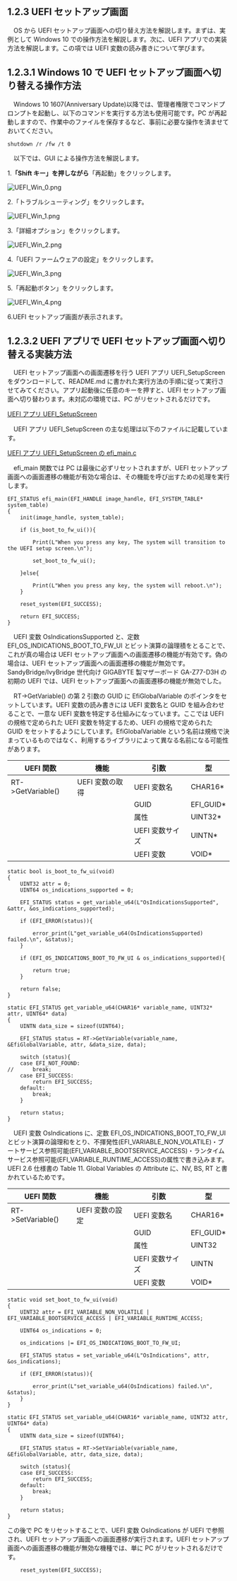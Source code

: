 
## 1.2.3 UEFI セットアップ画面

　OS から UEFI セットアップ画面への切り替え方法を解説します。まずは、実例として Windows 10 での操作方法を解説します。次に、UEFI アプリでの実装方法を解説します。この項では UEFI 変数の読み書きについて学びます。

## 1.2.3.1 Windows 10 で UEFI セットアップ画面へ切り替える操作方法

　Windows 10 1607(Anniversary Update)以降では、管理者権限でコマンドプロンプトを起動し、以下のコマンドを実行する方法も使用可能です。PC が再起動しますので、作業中のファイルを保存するなど、事前に必要な操作を済ませておいてください。

    shutdown /r /fw /t 0

　以下では、GUI による操作方法を解説します。

1.**「Shift キー」を押しながら**「再起動」をクリックします。

![UEFI_Win_0.png](images/2-3/UEFI_Win_0.png)

2.「トラブルシューティング」をクリックします。

![UEFI_Win_1.png](images/2-3/UEFI_Win_1.png)

3.「詳細オプション」をクリックします。

![UEFI_Win_2.png](images/2-3/UEFI_Win_2.png)

4.「UEFI ファームウェアの設定」をクリックします。

![UEFI_Win_3.png](images/2-3/UEFI_Win_3.png)

5.「再起動ボタン」をクリックします。

![UEFI_Win_4.png](images/2-3/UEFI_Win_4.png)

6.UEFI セットアップ画面が表示されます。

## 1.2.3.2 UEFI アプリで UEFI セットアップ画面へ切り替える実装方法

　UEFI セットアップ画面への画面遷移を行う UEFI アプリ UEFI_SetupScreen をダウンロードして、README.md に書かれた実行方法の手順に従って実行させてみてください。アプリ起動後に任意のキーを押すと、UEFI セットアップ画面へ切り替わります。未対応の環境では、PC がリセットされるだけです。

[UEFI アプリ UEFI_SetupScreen](https://github.com/tenpoku1000/UEFI_SetupScreen)

　UEFI アプリ UEFI_SetupScreen の主な処理は以下のファイルに記載しています。

[UEFI アプリ UEFI_SetupScreen の efi_main.c](https://github.com/tenpoku1000/UEFI_SetupScreen/blob/master/src/efi_main.c)

　efi_main 関数では PC は最後に必ずリセットされますが、UEFI セットアップ画面への画面遷移の機能が有効な場合は、その機能を呼び出すための処理を実行します。

    EFI_STATUS efi_main(EFI_HANDLE image_handle, EFI_SYSTEM_TABLE* system_table)
    {
        init(image_handle, system_table);

        if (is_boot_to_fw_ui()){

            Print(L"When you press any key, The system will transition to the UEFI setup screen.\n");

            set_boot_to_fw_ui();

        }else{

            Print(L"When you press any key, the system will reboot.\n");
        }

        reset_system(EFI_SUCCESS);

        return EFI_SUCCESS;
    }

　UEFI 変数 OsIndicationsSupported と、定数 EFI_OS_INDICATIONS_BOOT_TO_FW_UI とビット演算の論理積をとることで、これが真の場合は UEFI セットアップ画面への画面遷移の機能が有効です。偽の場合は、UEFI セットアップ画面への画面遷移の機能が無効です。SandyBridge/IvyBridge 世代向け GIGABYTE 製マザーボード GA-Z77-D3H の初期の UEFI では、UEFI セットアップ画面への画面遷移の機能が無効でした。

　RT->GetVariable() の第 2 引数の GUID に EfiGlobalVariable のポインタをセットしています。UEFI 変数の読み書きには UEFI 変数名と GUID を組み合わせることで、一意な UEFI 変数を特定する仕組みになっています。ここでは UEFI の規格で定められた UEFI 変数を特定するため、UEFI の規格で定められた GUID をセットするようにしています。EfiGlobalVariable という名前は規格で決まっているものではなく、利用するライブラリによって異なる名前になる可能性があります。

| UEFI 関数         | 機能              | 引数            | 型          |
| ----------------- | ----------------- | --------------- | ----------- |
| RT->GetVariable() | UEFI 変数の取得   | UEFI 変数名     | CHAR16*     |
|                   |                   | GUID            | EFI_GUID*   |
|                   |                   | 属性            | UINT32*     |
|                   |                   | UEFI 変数サイズ | UINTN*      |
|                   |                   | UEFI 変数       | VOID*       |

    static bool is_boot_to_fw_ui(void)
    {
        UINT32 attr = 0;
        UINT64 os_indications_supported = 0;

        EFI_STATUS status = get_variable_u64(L"OsIndicationsSupported", &attr, &os_indications_supported);

        if (EFI_ERROR(status)){

            error_print(L"get_variable_u64(OsIndicationsSupported) failed.\n", &status);
        }

        if (EFI_OS_INDICATIONS_BOOT_TO_FW_UI & os_indications_supported){

            return true;
        }

        return false;
    }

    static EFI_STATUS get_variable_u64(CHAR16* variable_name, UINT32* attr, UINT64* data)
    {
        UINTN data_size = sizeof(UINT64);

        EFI_STATUS status = RT->GetVariable(variable_name, &EfiGlobalVariable, attr, &data_size, data);

        switch (status){
        case EFI_NOT_FOUND:
    //      break;
        case EFI_SUCCESS:
            return EFI_SUCCESS;
        default:
            break;
        }

        return status;
    }

　UEFI 変数 OsIndications に、定数 EFI_OS_INDICATIONS_BOOT_TO_FW_UI とビット演算の論理和をとり、不揮発性(EFI_VARIABLE_NON_VOLATILE)・ブートサービス参照可能(EFI_VARIABLE_BOOTSERVICE_ACCESS)・ランタイムサービス参照可能(EFI_VARIABLE_RUNTIME_ACCESS)の属性で書き込みます。UEFI 2.6 仕様書の Table 11. Global Variables の Attribute に、NV, BS, RT と書かれているためです。

| UEFI 関数          | 機能              | 引数            | 型          |
| -----------------  | ----------------- | --------------- | ----------- |
| RT->SetVariable()  | UEFI 変数の設定   | UEFI 変数名     | CHAR16*     |
|                    |                   | GUID            | EFI_GUID*   |
|                    |                   | 属性            | UINT32      |
|                    |                   | UEFI 変数サイズ | UINTN       |
|                    |                   | UEFI 変数       | VOID*       |

    static void set_boot_to_fw_ui(void)
    {
        UINT32 attr = EFI_VARIABLE_NON_VOLATILE | EFI_VARIABLE_BOOTSERVICE_ACCESS | EFI_VARIABLE_RUNTIME_ACCESS;

        UINT64 os_indications = 0;

        os_indications |= EFI_OS_INDICATIONS_BOOT_TO_FW_UI;

        EFI_STATUS status = set_variable_u64(L"OsIndications", attr, &os_indications);

        if (EFI_ERROR(status)){

            error_print(L"set_variable_u64(OsIndications) failed.\n", &status);
        }
    }

    static EFI_STATUS set_variable_u64(CHAR16* variable_name, UINT32 attr, UINT64* data)
    {
        UINTN data_size = sizeof(UINT64);

        EFI_STATUS status = RT->SetVariable(variable_name, &EfiGlobalVariable, attr, data_size, data);

        switch (status){
        case EFI_SUCCESS:
            return EFI_SUCCESS;
        default:
            break;
        }

        return status;
    }

この後で PC をリセットすることで、UEFI 変数 OsIndications が UEFI で参照され、UEFI セットアップ画面への画面遷移が実行されます。UEFI セットアップ画面への画面遷移の機能が無効な機種では、単に PC がリセットされるだけです。

        reset_system(EFI_SUCCESS);

